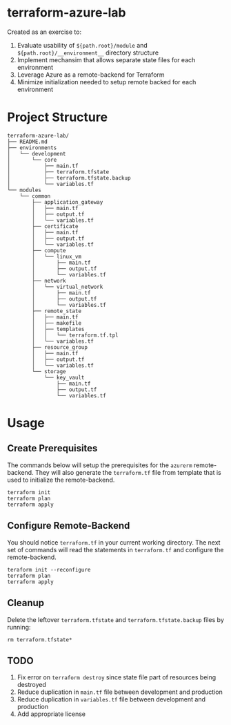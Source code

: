 # terraform-azure-lab

Created as an exercise to:

1. Evaluate usability of `${path.root}/module` and `${path.root}/__environment__` directory structure
2. Implement mechansim that allows separate state files for each environment
3. Leverage Azure as a remote-backend for Terraform
4. Minimize initialization needed to setup remote backed for each environment

# Project Structure

```
terraform-azure-lab/
├── README.md
├── environments
│   └── development
│       └── core
│           ├── main.tf
│           ├── terraform.tfstate
│           ├── terraform.tfstate.backup
│           └── variables.tf
└── modules
    └── common
        ├── application_gateway
        │   ├── main.tf
        │   ├── output.tf
        │   └── variables.tf
        ├── certificate
        │   ├── main.tf
        │   ├── output.tf
        │   └── variables.tf
        ├── compute
        │   └── linux_vm
        │       ├── main.tf
        │       ├── output.tf
        │       └── variables.tf
        ├── network
        │   └── virtual_network
        │       ├── main.tf
        │       ├── output.tf
        │       └── variables.tf
        ├── remote_state
        │   ├── main.tf
        │   ├── makefile
        │   ├── templates
        │   │   └── terraform.tf.tpl
        │   └── variables.tf
        ├── resource_group
        │   ├── main.tf
        │   ├── output.tf
        │   └── variables.tf
        └── storage
            └── key_vault
                ├── main.tf
                ├── output.tf
                └── variables.tf
```

# Usage

## Create Prerequisites

The commands below will setup the prerequisites for the `azurerm` remote-backend. They will also generate the
`terraform.tf` file from template that is used to initialize the remote-backend.

```
terraform init
terraform plan
terraform apply
```

## Configure Remote-Backend

You should notice `terraform.tf` in your current working directory. The next set of commands will read the statements in
`terraform.tf` and configure the remote-backend.

```
teraform init --reconfigure
terraform plan
terraform apply
```

## Cleanup

Delete the leftover `terraform.tfstate` and `terraform.tfstate.backup` files by running: 

```
rm terraform.tfstate*
```

## TODO

1. Fix error on `terraform destroy` since state file part of resources being destroyed
2. Reduce duplication in `main.tf` file between development and production
3. Reduce duplication in `variables.tf` file between development and production
4. Add appropriate license
